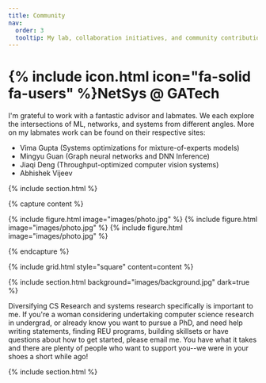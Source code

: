 ```yaml
---
title: Community
nav:
  order: 3
  tooltip: My lab, collaboration initiatives, and community contributions
---
```


# {% include icon.html icon="fa-solid fa-users" %}NetSys @ GATech

I'm grateful to work with a fantastic advisor and labmates. We each explore the intersections of ML, networks, and systems from different angles. More on my labmates work can be found on their respective sites:
 + Vima Gupta (Systems optimizations for mixture-of-experts models)
 + Mingyu Guan (Graph neural networks and DNN Inference)
 + Jiaqi Deng (Throughput-optimized computer vision systems)
 + Abhishek Vijeev 

{% include section.html %}

{% capture content %}

{% include figure.html image="images/photo.jpg" %}
{% include figure.html image="images/photo.jpg" %}
{% include figure.html image="images/photo.jpg" %}

{% endcapture %}

{% include grid.html style="square" content=content %}

{% include section.html background="images/background.jpg" dark=true %}

Diversifying CS Research and systems research specifically is important to me. If you're a woman considering undertaking computer science research in undergrad, or already know you want to pursue a PhD, and need help writing statements, finding REU programs, building skillsets or have questions about how to get started, please email me. You have what it takes and there are plenty of people who want to support you--we were in your shoes a short while ago!

{% include section.html %}
